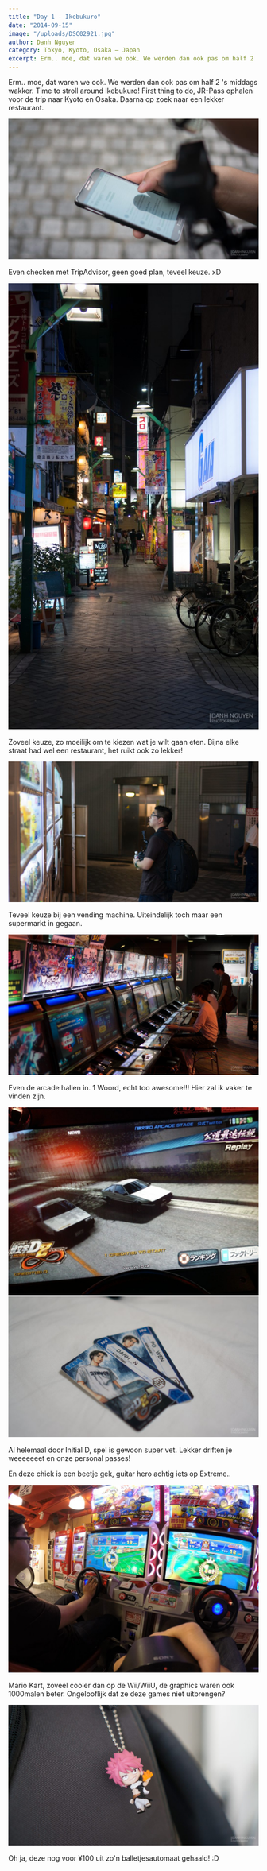 ```yaml
---
title: "Day 1 - Ikebukuro"
date: "2014-09-15"
image: "/uploads/DSC02921.jpg"
author: Danh Nguyen
category: Tokyo, Kyoto, Osaka – Japan
excerpt: Erm.. moe, dat waren we ook. We werden dan ook pas om half 2 's middags wakker. Time to stroll around Ikebukuro! First thing to do...
---
```


Erm.. moe, dat waren we ook. We werden dan ook pas om half 2 's middags wakker. Time to stroll around Ikebukuro! First thing to do, JR-Pass ophalen voor de trip naar Kyoto en Osaka. Daarna op zoek naar een lekker restaurant.

![DSC02870](/uploads/DSC02870-1024x575.jpg)

Even checken met TripAdvisor, geen goed plan, teveel keuze. xD

![DSC02913](/uploads/DSC02913-575x1024.jpg)

Zoveel keuze, zo moeilijk om te kiezen wat je wilt gaan eten. Bijna elke straat had wel een restaurant, het ruikt ook zo lekker!

![DSC02908](/uploads/DSC02908-1024x575.jpg)

Teveel keuze bij een vending machine. Uiteindelijk toch maar een supermarkt in gegaan.

![DSC02928](/uploads/DSC02928-1024x575.jpg)

Even de arcade hallen in. 1 Woord, echt too awesome!!! Hier zal ik vaker te vinden zijn.

![2014-09-15 22.32.28](/uploads/2014-09-15-22.32.28-1024x768.jpg) ![](/uploads/DSC03105-1024x575.jpg)

Al helemaal door Initial D, spel is gewoon super vet. Lekker driften je weeeeeeet en onze personal passes!

<!-- <iframe class="aligncenter" src="//www.youtube.com/embed/dmUD5y-4oSk?rel=0" frameborder="0" allowfullscreen="allowfullscreen"></iframe> -->

En deze chick is een beetje gek, guitar hero achtig iets op Extreme..

![DCIM100GOPRO](/uploads/G0020127-1024x768.jpg)

Mario Kart, zoveel cooler dan op de Wii/WiiU, de graphics waren ook 1000malen beter. Ongelooflijk dat ze deze games niet uitbrengen?

![DSC02963](/uploads/DSC02963-1024x575.jpg)

Oh ja, deze nog voor ¥100 uit zo'n balletjesautomaat gehaald! :D
